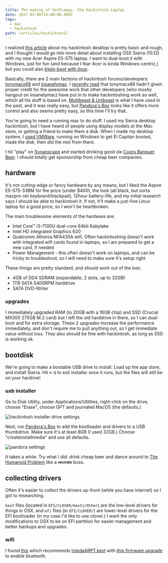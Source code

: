 ```yaml
---
title: The making of GothLappy, the Hackintosh Laptop
date: 2017-05-06T16:00:00.000Z
tags:
  - mac
  - hackintosh
path: /articles/hackintosh2/
---
```


I realized [this article](/articles/hackintosh/) about my hackintosh desktop is pretty basic and rough, and I thought I would go into more detail about installing OSX Sierra (10.12) with my new Acer Aspire E5-575 laptop.
I want to dual-boot it with Windows, just for fun (and because I fear Acer is kinda Windows-centric,) but you could also [triple-boot with linux](http://lifehacker.com/5698205/how-to-triple-boot-your-hackintosh-with-windows-and-linux).


Basically, there are 2 main factions of hackintosh forums/developers: [tonymacx68](https://www.tonymacx86.com) and [insanelymac](http://www.insanelymac.com). I [recently read](http://prasys.info/2011/01/tonymac-seriously/) that tonymacx86 hadn't given proper credit for the awesome work that other developers (who mostly hangout on insanelymac) have put in to make hackintoshing work so well, which all his stuff is based on. [Multibeast & Unibeast](https://www.tonymacx86.com/resources/categories/tonymacx86-downloads.3/) is what I have used in the past, and it was really easy, but [Pandora's Box](http://www.insanelymac.com/forum/files/file/11-pandoras-box-os-x-installer/) looks like it offers more control and also seems pretty easy, so this time I'll try that.

You're going to need a running mac to do stuff. I used my Sierra desktop hackintosh, but I have heard of people using display models at the Mac store, or getting a friend to make them a disk. When I made my desktop system, I [used VMWare](https://techsviewer.com/how-to-install-mac-os-x-el-capitan-on-vmware-on-pc/), running on Windows to get El Capitan booted, made the disk, then did the rest from there.

I hit "play" on [Synapscape](https://open.spotify.com/artist/2nRBvPfp31TNHx6Q5PkRaQ) and started drinking good ole [Coors Banquet Beer](https://www.coors.com/). I should totally get sponsorship from cheap beer companies.

## hardware

It's not cutting-edge or fancy hardware by any means, but I liked the Aspire E5-575-33BM for the price (under $400), the look (all black, but sorta macpro-ish keyboard/trackpad), 12hour battery-life, and my initial research says I should be able to hackintosh it. If not, it'll make a just-fine Linux laptop for a good price, so I won't be heartbroken.

The main troublesome elements of the hardware are:

* Intel Core™ i3-7100U dual-core 64bit Kabylake
* Intel HD integrated Graphics 620
* Qualcomm Atheros NFA435A wifi. Often hackintoshing doesn't work with integrated wifi cards found in laptops, so I am prepared to get a new card, if needed
* Power Management - this often doesn't work on laptops, and can be tricky to troubleshoot, so I will need to make sure it's setup right

These things are pretty standard, and should work out of the box:

* 4GB of DD4 SDRAM (expandable, 2 slots, up to 32GB)
* 1TB SATA 5400RPM harddrive
* SATA DVD-Writer

### upgrades

I immediately upgraded RAM (to 20GB with a 16GB chip) and SSD (Crucial MX300 275GB M.2 card) but I left the old harddrive in there, so I can dual-boot and for extra storage. These 2 upgrades increase the performance immediately, and don't require me to pull anything out, so I get immediate value without loss. They also should be fine with hackintosh, as long as SSD is working ok.

## bootdisk

We're going to make a bootable USB drive to install. Load up the app store, and install Sierra. Hit `⌘-Q` to exit installer once it runs, but the files will still be on your hardrive!

### usb installer

Go to Disk Utility, under Applications/Utilities, right-click on the drive, choose "Erase", choose GPT and journaled MacOS (the defaults.)

![hackintosh installer drive settings](/files/hackdrive.jpg)

Next, run [Pandora's Box](http://www.insanelymac.com/forum/files/file/11-pandoras-box-os-x-installer/) to add the bootloader and drivers to a USB thumbdrive. Make sure it's at least 8GB (I used 32GB.) Choose "createinstallmedia" and use all defaults.

![pandora settings](/files/pandora.jpg)

It takes a while. Try what I did: drink cheap beer and dance around to [The Humanoid Problem](https://open.spotify.com/album/0QTPof5SZfzFcpBSCGpRLc) like a <s>weirdo</s> boss.

## collecting drivers

Often it's easier to collect the drivers up-front (while you have internet) so I got to researching.

`kext` files (located in `EFI/CLOVER/kexts/Other`) are the low-level drivers for things in OSX, and `efi` files (in `EFI/CLOVER/`) are lower-level drivers for the EFI bootloader (in my case I'd like to use clover.) I want the only modifications to OSX to be on EFI partition for easier management and better backups and upgrades.

### wifi

I found [this](https://www.tonymacx86.com/threads/compatibility-wifi-atheros-ar5b195-on-yosemite.156527/) which recommends [toledaARPT.kext](https://www.tonymacx86.com/threads/guide-airport-pcie-half-mini-v2.104850/) with [this firmware upgrade](https://github.com/RehabMan/OS-X-Atheros-3k-Firmware) to enable bluetooth.
